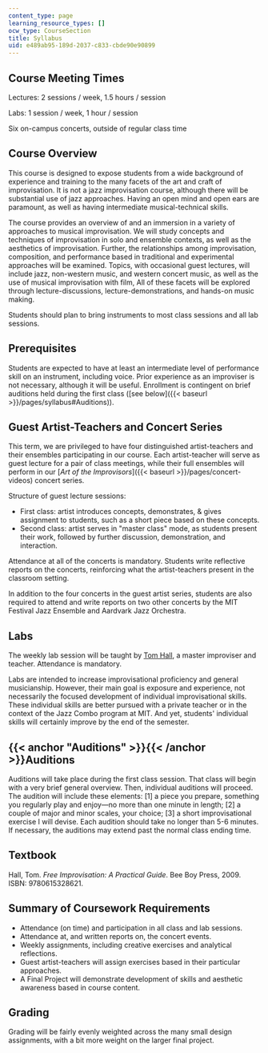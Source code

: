 ```yaml
---
content_type: page
learning_resource_types: []
ocw_type: CourseSection
title: Syllabus
uid: e489ab95-189d-2037-c833-cbde90e90899
---
```


Course Meeting Times
--------------------

Lectures: 2 sessions / week, 1.5 hours / session

Labs: 1 session / week, 1 hour / session

Six on-campus concerts, outside of regular class time

Course Overview
---------------

This course is designed to expose students from a wide background of experience and training to the many facets of the art and craft of improvisation. It is not a jazz improvisation course, although there will be substantial use of jazz approaches. Having an open mind and open ears are paramount, as well as having intermediate musical-technical skills.

The course provides an overview of and an immersion in a variety of approaches to musical improvisation. We will study concepts and techniques of improvisation in solo and ensemble contexts, as well as the aesthetics of improvisation. Further, the relationships among improvisation, composition, and performance based in traditional and experimental approaches will be examined. Topics, with occasional guest lectures, will include jazz, non-western music, and western concert music, as well as the use of musical improvisation with film, All of these facets will be explored through lecture-discussions, lecture-demonstrations, and hands-on music making.

Students should plan to bring instruments to most class sessions and all lab sessions.

Prerequisites
-------------

Students are expected to have at least an intermediate level of performance skill on an instrument, including voice. Prior experience as an improviser is not necessary, although it will be useful. Enrollment is contingent on brief auditions held during the first class ([see below]({{< baseurl >}}/pages/syllabus#Auditions)).

Guest Artist-Teachers and Concert Series
----------------------------------------

This term, we are privileged to have four distinguished artist-teachers and their ensembles participating in our course. Each artist-teacher will serve as guest lecture for a pair of class meetings, while their full ensembles will perform in our [_Art of the Improvisors_]({{< baseurl >}}/pages/concert-videos) concert series.

Structure of guest lecture sessions:

*   First class: artist introduces concepts, demonstrates, & gives assignment to students, such as a short piece based on these concepts.
*   Second class: artist serves in "master class" mode, as students present their work, followed by further discussion, demonstration, and interaction.

Attendance at all of the concerts is mandatory. Students write reflective reports on the concerts, reinforcing what the artist-teachers present in the classroom setting.

In addition to the four concerts in the guest artist series, students are also required to attend and write reports on two other concerts by the MIT Festival Jazz Ensemble and Aardvark Jazz Orchestra.

Labs
----

The weekly lab session will be taught by [Tom Hall](http://freeimprovisation.com/), a master improviser and teacher. Attendance is mandatory.

Labs are intended to increase improvisational proficiency and general musicianship. However, their main goal is exposure and experience, not necessarily the focused development of individual improvisational skills. These individual skills are better pursued with a private teacher or in the context of the Jazz Combo program at MIT. And yet, students' individual skills will certainly improve by the end of the semester.

{{< anchor "Auditions" >}}{{< /anchor >}}Auditions
--------------------------------------------------

Auditions will take place during the first class session. That class will begin with a very brief general overview. Then, individual auditions will proceed. The audition will include these elements: \[1\] a piece you prepare, something you regularly play and enjoy—no more than one minute in length; \[2\] a couple of major and minor scales, your choice; \[3\] a short improvisational exercise I will devise. Each audition should take no longer than 5-6 minutes. If necessary, the auditions may extend past the normal class ending time.

Textbook
--------

Hall, Tom. _Free Improvisation: A Practical Guide_. Bee Boy Press, 2009. ISBN: 9780615328621.

Summary of Coursework Requirements
----------------------------------

*   Attendance (on time) and participation in all class and lab sessions.
*   Attendance at, and written reports on, the concert events.
*   Weekly assignments, including creative exercises and analytical reflections.
*   Guest artist-teachers will assign exercises based in their particular approaches.
*   A Final Project will demonstrate development of skills and aesthetic awareness based in course content.

Grading
-------

Grading will be fairly evenly weighted across the many small design assignments, with a bit more weight on the larger final project.